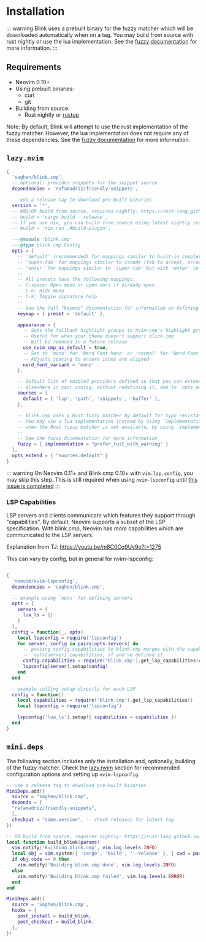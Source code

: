 # Installation

::: warning
Blink uses a prebuilt binary for the fuzzy matcher which will be downloaded automatically when on a tag.
You may build from source with rust nightly or use the lua implementation. See the [fuzzy documentation](./configuration/fuzzy.md) for more information.
:::

## Requirements

- Neovim 0.10+
- Using prebuilt binaries:
  - curl
  - git
- Building from source:
  - Rust nightly or [rustup](https://rustup.rs/)

Note: By default, Blink will attempt to use the rust implementation of the fuzzy matcher. However, the lua implementation does not require any of these dependencies. See the [fuzzy documentation](./configuration/fuzzy.md) for more information.

## `lazy.nvim`

```lua
{
  'saghen/blink.cmp',
  -- optional: provides snippets for the snippet source
  dependencies = 'rafamadriz/friendly-snippets',

  -- use a release tag to download pre-built binaries
  version = '*',
  -- AND/OR build from source, requires nightly: https://rust-lang.github.io/rustup/concepts/channels.html#working-with-nightly-rust
  -- build = 'cargo build --release',
  -- If you use nix, you can build from source using latest nightly rust with:
  -- build = 'nix run .#build-plugin',

  ---@module 'blink.cmp'
  ---@type blink.cmp.Config
  opts = {
    -- 'default' (recommended) for mappings similar to built-in completions (C-y to accept, C-n/C-p for up/down)
    -- 'super-tab' for mappings similar to vscode (tab to accept, arrow keys for up/down)
    -- 'enter' for mappings similar to 'super-tab' but with 'enter' to accept
    --
    -- All presets have the following mappings:
    -- C-space: Open menu or open docs if already open
    -- C-e: Hide menu
    -- C-k: Toggle signature help
    --
    -- See the full "keymap" documentation for information on defining your own keymap.
    keymap = { preset = 'default' },

    appearance = {
      -- Sets the fallback highlight groups to nvim-cmp's highlight groups
      -- Useful for when your theme doesn't support blink.cmp
      -- Will be removed in a future release
      use_nvim_cmp_as_default = true,
      -- Set to 'mono' for 'Nerd Font Mono' or 'normal' for 'Nerd Font'
      -- Adjusts spacing to ensure icons are aligned
      nerd_font_variant = 'mono'
    },

    -- Default list of enabled providers defined so that you can extend it
    -- elsewhere in your config, without redefining it, due to `opts_extend`
    sources = {
      default = { 'lsp', 'path', 'snippets', 'buffer' },
    },

    -- Blink.cmp uses a Rust fuzzy matcher by default for typo resistance and significantly better performance
    -- You may use a lua implementation instead by using `implementation = "lua"` or fallback to the lua implementation,
    -- when the Rust fuzzy matcher is not available, by using `implementation = "prefer_rust"`
    --
    -- See the fuzzy documentation for more information
    fuzzy = { implementation = "prefer_rust_with_warning" }
  },
  opts_extend = { "sources.default" }
}
```

::: warning
On Neovim 0.11+ and Blink.cmp 0.10+ with `vim.lsp.config`, you may skip this step.
This is still required when using `nvim-lspconfig` until [this issue is completed](https://github.com/neovim/nvim-lspconfig/issues/3494)
:::

### LSP Capabilities

LSP servers and clients communicate which features they support through "capabilities". By default, Neovim supports a subset of the LSP specification. With blink.cmp, Neovim has _more_ capabilities which are communicated to the LSP servers.

Explanation from TJ: https://youtu.be/m8C0Cq9Uv9o?t=1275

This can vary by config, but in general for nvim-lspconfig:

```lua

{
  'neovim/nvim-lspconfig',
  dependencies = 'saghen/blink.cmp',

  -- example using `opts` for defining servers
  opts = {
    servers = {
      lua_ls = {}
    }
  },
  config = function(_, opts)
    local lspconfig = require('lspconfig')
    for server, config in pairs(opts.servers) do
      -- passing config.capabilities to blink.cmp merges with the capabilities in your
      -- `opts[server].capabilities, if you've defined it
      config.capabilities = require('blink.cmp').get_lsp_capabilities(config.capabilities)
      lspconfig[server].setup(config)
    end
  end

 -- example calling setup directly for each LSP
  config = function()
    local capabilities = require('blink.cmp').get_lsp_capabilities()
    local lspconfig = require('lspconfig')

    lspconfig['lua_ls'].setup({ capabilities = capabilities })
  end
}
```

## `mini.deps`

The following section includes only the installation and, optionally, building of the fuzzy matcher. Check the [lazy.nvim](#lazy.nvim) section for recommended configuration options and setting up `nvim-lspconfig`.

```lua
-- use a release tag to download pre-built binaries
MiniDeps.add({
  source = "saghen/blink.cmp",
  depends = {
  "rafamadriz/friendly-snippets",
  },
  checkout = "some.version", -- check releases for latest tag
})

-- OR build from source, requires nightly: https://rust-lang.github.io/rustup/concepts/channels.html#working-with-nightly-rust
local function build_blink(params)
  vim.notify('Building blink.cmp', vim.log.levels.INFO)
  local obj = vim.system({ 'cargo', 'build', '--release' }, { cwd = params.path }):wait()
  if obj.code == 0 then
    vim.notify('Building blink.cmp done', vim.log.levels.INFO)
  else
    vim.notify('Building blink.cmp failed', vim.log.levels.ERROR)
  end
end

MiniDeps.add({
  source = 'Saghen/blink.cmp',
  hooks = {
    post_install = build_blink,
    post_checkout = build_blink,
  },
})
```

